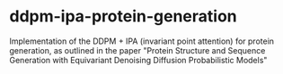 # ddpm-ipa-protein-generation
Implementation of the DDPM + IPA (invariant point attention) for protein generation, as outlined in the paper "Protein Structure and Sequence Generation with Equivariant Denoising Diffusion Probabilistic Models"

